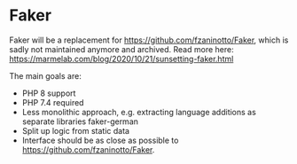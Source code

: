 # Faker
Faker will be a replacement for https://github.com/fzaninotto/Faker, which is sadly not maintained anymore and archived.
Read more here: https://marmelab.com/blog/2020/10/21/sunsetting-faker.html

The main goals are:
- PHP 8 support
- PHP 7.4 required
- Less monolithic approach, e.g. extracting language additions as separate libraries faker-german
- Split up logic from static data
- Interface should be as close as possible to https://github.com/fzaninotto/Faker.
